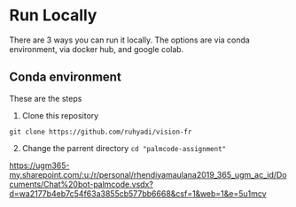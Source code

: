 # Run Locally
There are 3 ways you can run it locally. The options are via conda environment, via docker hub, and google colab.
## Conda environment
These are the steps
1. Clone this repository
```
git clone https://github.com/ruhyadi/vision-fr
```
2. Change the parrent directory
`cd "palmcode-assignment"`

https://ugm365-my.sharepoint.com/:u:/r/personal/rhendiyamaulana2019_365_ugm_ac_id/Documents/Chat%20bot-palmcode.vsdx?d=wa2177b4eb7c54f63a3855cb577bb6668&csf=1&web=1&e=5u1mcv
